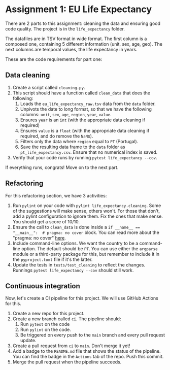 # Assignment 1: EU Life Expectancy

There are 2 parts to this assignment: cleaning the data and ensuring good code quality. The project is in the `life_expectancy` folder.

The datafiles are in TSV format in wide format. The first column is a composed one, containing 5 different information (unit, sex, age, geo). The next columns are temporal values, the life expectancy in years.

These are the code requirements for part one:

## Data cleaning

1. Create a script called `cleaning.py`.
2. This script should have a function called `clean_data` that does the following:
    1. Loads the `eu_life_expectancy_raw.tsv` data from the `data` folder.
    2. Unpivots the date to long format, so that we have the following columns: `unit`, `sex`, `age`, `region`, `year`, `value`.
    3. Ensures `year` is an `int` (with the appropriate data cleaning if required)
    4. Ensures `value` is a `float` (with the appropriate data cleaning if required, and do remove the `NaN`s).
    5. Filters only the data where `region` equal to `PT` (Portugal).
    6. Save the resulting data frame to the `data` folder as `pt_life_expectancy.csv`. Ensure that no numerical index is saved.
3. Verify that your code runs by running `pytest life_expectancy --cov`.

If everything runs, congrats! Move on to the next part.

## Refactoring

For this refactoring section, we have 3 activities:

1. Run `pylint` on your code with `pylint life_expectancy.cleaning`. Some of the suggestions will make sense, others won't. For those that don't, add a pylint configuration to ignore them. Fix the ones that make sense. You should get a score of 10/10.
2. Ensure the call to `clean_data` is done inside a `if __name__ == "__main__":  # pragma: no cover` block. You can read more about the "pragma: no cover" [here](https://coverage.readthedocs.io/en/latest/excluding.html).
3. Include command-line options. We want the country to be a command-line option. The default should be `PT`. You can use either the `argparse` module or a third-party package for this, but remember to include it in the `pyproject.toml` file if it's the latter.
4. Update the tests in `tests/test_cleaning` to reflect the changes. Runnings `pytest life_expectancy --cov` should still work.

## Continuous integration

Now, let's create a CI pipeline for this project. We will use GitHub Actions for this.

1. Create a new repo for this project.
2. Create a new branch called `ci`. The pipeline should:
   1. Run `pytest` on the code
   2. Run `pylint` on the code.
   3. Be triggered on every push to the `main` branch and every pull request update.
3. Create a pull request from `ci` to `main`. Don't merge it yet!
4. Add a badge to the `README.md` file that shows the status of the pipeline. You can find the badge in the `Actions` tab of the repo. Push this commit.
5. Merge the pull request when the pipeline succeeds.
